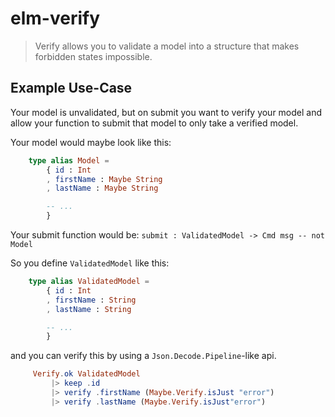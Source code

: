 # elm-verify

> Verify allows you to validate a model into a structure that makes forbidden states impossible.

## Example Use-Case

Your model is unvalidated, but on submit you want to verify your model and allow your function to submit that model to only take a verified model.

Your model would maybe look like this:

```elm
    type alias Model =
        { id : Int
        , firstName : Maybe String
        , lastName : Maybe String

        -- ...
        }
```

Your submit function would be: `submit : ValidatedModel -> Cmd msg -- not Model`

So you define `ValidatedModel` like this:

```elm
    type alias ValidatedModel =
        { id : Int
        , firstName : String
        , lastName : String

        -- ...
        }
```

and you can verify this by using a `Json.Decode.Pipeline`-like api.

```elm
     Verify.ok ValidatedModel
         |> keep .id
         |> verify .firstName (Maybe.Verify.isJust "error")
         |> verify .lastName (Maybe.Verify.isJust"error")
```
